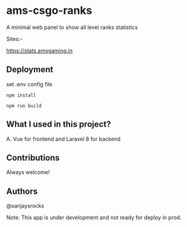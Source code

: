 # ams-csgo-ranks
 A minimal web panel to show all level ranks statistics

Sites:-

https://stats.amsgaming.in

## Deployment
set .env config file

```
npm install
```

```
npm run build
```

## What I used in this project?
A. Vue for frontend and Laravel 8 for backend


## Contributions
Always welcome!

## Authors
@sanjaysrocks


Note: This app is under development and not ready for deploy in prod.
